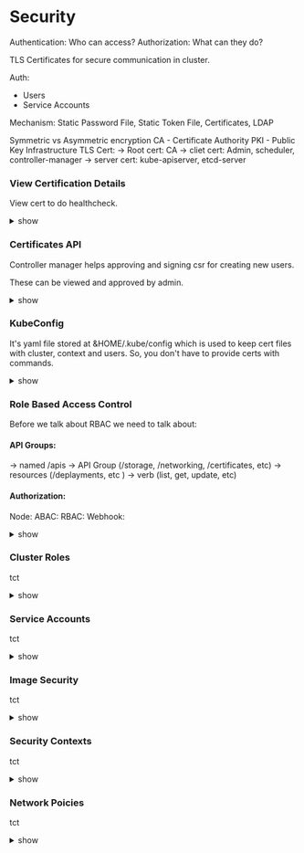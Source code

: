 # Security 

Authentication: Who can access?
Authorization: What can they do?

TLS Certificates for secure communication in cluster.

Auth:
- Users
- Service Accounts

Mechanism: Static Password File, Static Token File, Certificates, LDAP

Symmetric vs Asymmetric encryption
CA - Certificate Authority 
PKI - Public Key Infrastructure
TLS Cert: 
-> Root cert: CA 
-> cliet cert: Admin, scheduler, controller-manager 
-> server cert: kube-apiserver, etcd-server

### View Certification Details

View cert to do healthcheck.

<details><summary>show</summary>
<p>
  
```bash
cat /etc/kubernetes/manifests/kube-apiserver.yaml
openssl x509 -in /etc/kubernetes/pki/apiserver.crt -text -noout

kubectl logs etcd-master
docker ps -a
docker logs 87fc

cat /etc/kubernetes/manifests/etcd.yaml
ls -l /etc/kubernetes/pki/etcd/server* | grep .crt
vim /etc/kubernetes/manifests/etcd.yaml

crictl ps -a | grep kube-apiserver
crictl logs --tail=2 a11b49d7257ab
```

</p>
</details>

### Certificates API

Controller manager helps approving and signing csr for creating new users.

These can be viewed and approved by admin.

<details><summary>show</summary>
<p>
  
```bash
cat akshay.csr | base64 -w 0

---
apiVersion: certificates.k8s.io/v1
kind: CertificateSigningRequest
metadata:
  name: akshay
spec:
  groups:
  - system:authenticated
  request: <Paste the base64 encoded value of the CSR file>
  signerName: kubernetes.io/kube-apiserver-client
  usages:
  - client auth

kubectl apply -f akshay-csr.yaml
k get csr
k certificate approve akshay
kubectl get csr agent-smith -o yaml
k certificate deny agent-smith
k delete csr agent-smith
```

</p>
</details>

### KubeConfig

It's yaml file stored at &HOME/.kube/config which is used to keep cert files with cluster, context and users. So, you don't have to provide certs with commands.

<details><summary>show</summary>
<p>
  
```bash
kubectl config --kubeconfig=/root/my-kube-config current-context
kubectl config --kubeconfig=/root/my-kube-config use-context research

cd /etc/kubernetes/pki/users
k config view
vim $HOME/.kube/config
```

</p>
</details>

### Role Based Access Control

Before we talk about RBAC we need to talk about:

#### API Groups:
-> named /apis -> API Group (/storage, /networking, /certificates, etc) -> resources (/deplayments, etc ) -> verb (list, get, update, etc)

#### Authorization:
Node:
ABAC:
RBAC:
Webhook:

<details><summary>show</summary>
<p>
  
```bash
k logs webapp-1
```

</p>
</details>

### Cluster Roles

tct

<details><summary>show</summary>
<p>
  
```bash
k logs webapp-1
```

</p>
</details>

### Service Accounts

tct

<details><summary>show</summary>
<p>
  
```bash
k logs webapp-1
```

</p>
</details>

### Image Security

tct

<details><summary>show</summary>
<p>
  
```bash
k logs webapp-1
```

</p>
</details>

### Security Contexts

tct

<details><summary>show</summary>
<p>
  
```bash
k logs webapp-1
```

</p>
</details>

### Network Poicies

tct

<details><summary>show</summary>
<p>
  
```bash
k logs webapp-1
```

</p>
</details>

